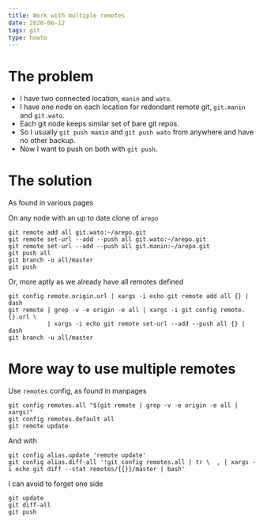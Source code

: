 ```yaml
---
title: Work with multiple remotes
date: 2020-06-12
tags: git
type: howto
---
```


# The problem

- I have two connected location, `manin` and `wato`.
- I have one node on each location for redondant remote git,
  `git.manin` and `git.wato`.
- Each git node keeps similar set of bare git repos.
- So I usually `git push manin` and `git push wato` from anywhere and
  have no other backup.
- Now I want to push on both with `git push`.

# The solution

As found in various pages

On any node with an up to date clone of `arepo`

```
git remote add all git.wato:~/arepo.git
git remote set-url --add --push all git.wato:~/arepo.git
git remote set-url --add --push all git.manin:~/arepo.git
git push all
git branch -u all/master
git push
```

Or, more aptly as we already have all remotes defined

```
git config remote.origin.url | xargs -i echo git remote add all {} | dash
git remote | grep -v -e origin -e all | xargs -i git config remote.{}.url \
           | xargs -i echo git remote set-url --add --push all {} | dash
git branch -u all/master
```

# More way to use multiple remotes

Use `remotes` config, as found in manpages

```
git config remotes.all "$(git remote | grep -v -e origin -e all | xargs)"
git config remotes.default all
git remote update
```

And with

```
git config alias.update 'remote update'
git config alias.diff-all '!git config remotes.all | tr \  , | xargs -i echo git diff --stat remotes/{{}}/master | bash'
```

I can avoid to forget one side

```
git update
git diff-all
git push
```

